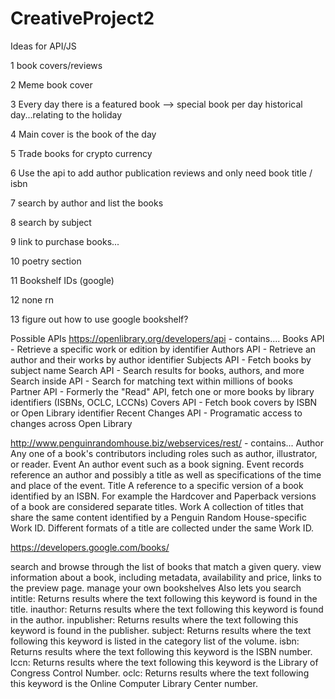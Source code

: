 # CreativeProject2

Ideas for API/JS

1 book covers/reviews

2 Meme book cover

3 Every day there is a featured book --> special book per day historical day...relating to the holiday

4 Main cover is the book of the day

5 Trade books for crypto currency

6 Use the api to add author publication reviews and only need book title / isbn 

7 search by author and list the books

8 search by subject 

9 link to purchase books...

10 poetry section

11 Bookshelf IDs (google)

12 none rn

13 figure out how to use google bookshelf?


Possible APIs
https://openlibrary.org/developers/api - contains....
Books API - Retrieve a specific work or edition by identifier
Authors API - Retrieve an author and their works by author identifier
Subjects API - Fetch books by subject name
Search API - Search results for books, authors, and more
Search inside API - Search for matching text within millions of books
Partner API - Formerly the "Read" API, fetch one or more books by library identifiers (ISBNs, OCLC, LCCNs)
Covers API - Fetch book covers by ISBN or Open Library identifier
Recent Changes API - Programatic access to changes across Open Library

http://www.penguinrandomhouse.biz/webservices/rest/ - contains...
Author
Any one of a book's contributors including roles such as author, illustrator, or reader.
Event
An author event such as a book signing. Event records reference an author and possibly a title as well as specifications of the time and place of the event.
Title
A reference to a specific version of a book identified by an ISBN. For example the Hardcover and Paperback versions of a book are considered separate titles.
Work
A collection of titles that share the same content identified by a Penguin Random House-specific Work ID. Different formats of a title are collected under the same Work ID.

https://developers.google.com/books/

search and browse through the list of books that match a given query.
view information about a book, including metadata, availability and price, links to the preview page.
manage your own bookshelves
Also lets you search
intitle: Returns results where the text following this keyword is found in the title.
inauthor: Returns results where the text following this keyword is found in the author.
inpublisher: Returns results where the text following this keyword is found in the publisher.
subject: Returns results where the text following this keyword is listed in the category list of the volume.
isbn: Returns results where the text following this keyword is the ISBN number.
lccn: Returns results where the text following this keyword is the Library of Congress Control Number.
oclc: Returns results where the text following this keyword is the Online Computer Library Center number.

